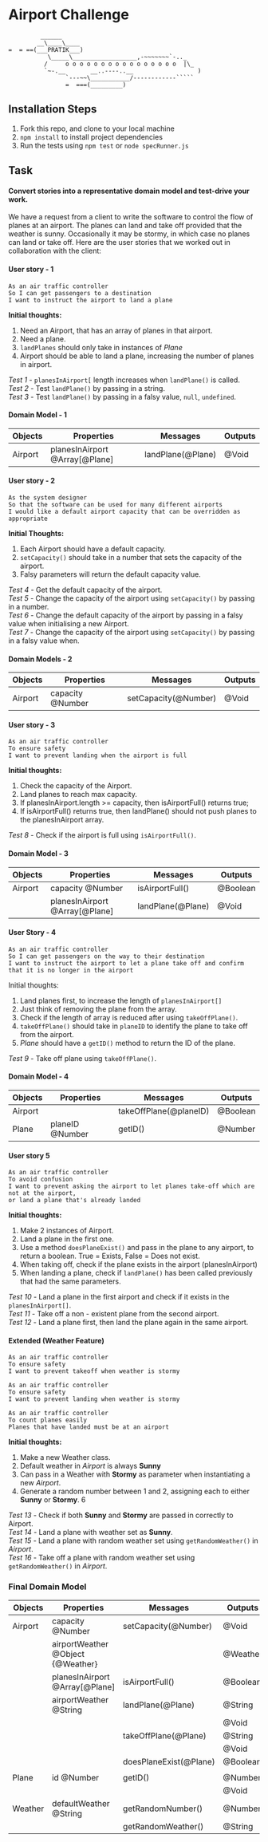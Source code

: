 # Airport Challenge

``````
         ______
        __\____\____
=  = ==(___PRATIK___)
           \_____\__________________,-~~~~~~~`-.._
          /     o o o o o o o o o o o o o o o o  |\_
          `~-.__       __..----..__                  )
                `---~~\___________/------------`````
                =  ===(_________)

``````

## Installation Steps

1. Fork this repo, and clone to your local machine
2. `npm install` to install project dependencies
3. Run the tests using `npm test` or `node specRunner.js`

## Task

#### Convert stories into a representative domain model and test-drive your work.

We have a request from a client to write the software to control the flow of planes at an airport. The planes can land and take off provided that the weather is sunny. Occasionally it may be stormy, in which case no planes can land or take off. Here are the user stories that we worked out in collaboration with the client:

#### User story - 1

```
As an air traffic controller
So I can get passengers to a destination
I want to instruct the airport to land a plane
```

**Initial thoughts:**

1. Need an Airport, that has an array of planes in that airport.
2. Need a plane.
3. `landPlanes` should only take in instances of _Plane_
4. Airport should be able to land a plane, increasing the number of planes in airport.

_Test 1_ - `planesInAirport[` length increases when `landPlane()` is called.\
_Test 2_ - Test `landPlane()` by passing in a string.\
_Test 3_ - Test `landPlane()` by passing in a falsy value, `null`, `undefined`.

#### Domain Model - 1

| Objects | Properties                     | Messages          | Outputs |
| ------- | ------------------------------ | ----------------- | ------- |
| Airport | planesInAirport @Array[@Plane] | landPlane(@Plane) | @Void   |

#### User story - 2

```
As the system designer
So that the software can be used for many different airports
I would like a default airport capacity that can be overridden as appropriate
```

**Initial Thoughts:**

1. Each Airport should have a default capacity.
2. `setCapacity()` should take in a number that sets the capacity of the airport.
3. Falsy parameters will return the default capacity value.

_Test 4_ - Get the default capacity of the airport.\
_Test 5_ - Change the capacity of the airport using `setCapacity()` by passing in a number.\
_Test 6_ - Change the default capacity of the airport by passing in a falsy value when initialising a new Airport.\
_Test 7_ - Change the capacity of the airport using `setCapacity()` by passing in a falsy value when.

#### Domain Models - 2

| Objects | Properties       | Messages             | Outputs |
| ------- | ---------------- | -------------------- | ------- |
| Airport | capacity @Number | setCapacity(@Number) | @Void   |

#### User story - 3

```
As an air traffic controller
To ensure safety
I want to prevent landing when the airport is full
```

**Initial thoughts:**

1. Check the capacity of the Airport.
2. Land planes to reach max capacity.
3. If planesInAirport.length >= capacity, then isAirportFull() returns true;
4. If isAirportFull() returns true, then landPlane() should not push planes to the planesInAirport array.

_Test 8_ - Check if the airport is full using `isAirportFull()`.

#### Domain Model - 3

| Objects | Properties                     | Messages          | Outputs  |
| ------- | ------------------------------ | ----------------- | -------- |
| Airport | capacity @Number               | isAirportFull()   | @Boolean |
|         | planesInAirport @Array[@Plane] | landPlane(@Plane) | @Void    |

#### User Story - 4

```
As an air traffic controller
So I can get passengers on the way to their destination
I want to instruct the airport to let a plane take off and confirm that it is no longer in the airport
```

Initial thoughts:

1. Land planes first, to increase the length of `planesInAirport[]`
2. Just think of removing the plane from the array.
3. Check if the length of array is reduced after using `takeOffPlane()`.
4. `takeOffPlane()` should take in `planeID` to identify the plane to take off from the airport.
5. _Plane_ should have a `getID()` method to return the ID of the plane.

_Test 9_ - Take off plane using `takeOffPlane()`.

#### Domain Model - 4

| Objects | Properties      | Messages               | Outputs  |
| ------- | --------------- | ---------------------- | -------- |
| Airport |                 | takeOffPlane(@planeID) | @Boolean |
| Plane   | planeID @Number | getID()                | @Number  |

#### User story 5

```
As an air traffic controller
To avoid confusion
I want to prevent asking the airport to let planes take-off which are not at the airport,
or land a plane that's already landed
```

**Initial thoughts:**

1. Make 2 instances of Airport.
2. Land a plane in the first one.
3. Use a method `doesPlaneExist()` and pass in the plane to any airport, to return a boolean. True = Exists, False = Does not exist.
4. When taking off, check if the plane exists in the airport (planesInAirport)
5. When landing a plane, check if `landPlane()` has been called previously that had the same parameters.

_Test 10_ - Land a plane in the first airport and check if it exists in the `planesInAirport[]`.\
_Test 11_ - Take off a non - existent plane from the second airport.\
_Test 12_ - Land a plane first, then land the plane again in the same airport.

#### Extended (Weather Feature)

```
As an air traffic controller
To ensure safety
I want to prevent takeoff when weather is stormy

As an air traffic controller
To ensure safety
I want to prevent landing when weather is stormy

As an air traffic controller
To count planes easily
Planes that have landed must be at an airport
```

**Initial thoughts:**

1. Make a new Weather class.
2. Default weather in _Airport_ is always **Sunny**
3. Can pass in a Weather with **Stormy** as parameter when instantiating a new _Airport_.
4. Generate a random number between 1 and 2, assigning each to either **Sunny** or **Stormy**.
   6

_Test 13_ - Check if both **Sunny** and **Stormy** are passed in correctly to Airport.\
_Test 14_ - Land a plane with weather set as **Sunny**.\
_Test 15_ - Land a plane with random weather set using `getRandomWeather()` in _Airport_.\
_Test 16_ - Take off a plane with random weather set using `getRandomWeather()` in _Airport_.

### Final Domain Model

| Objects | Properties                        | Messages               | Outputs  |
| ------- | --------------------------------- | ---------------------- | -------- |
| Airport | capacity @Number                  | setCapacity(@Number)   | @Void    |
|         | airportWeather @Object {@Weather} |                        | @Weather |
|         | planesInAirport @Array[@Plane]    | isAirportFull()        | @Boolean |
|         | airportWeather @String            | landPlane(@Plane)      | @String  |
|         |                                   |                        | @Void    |
|         |                                   | takeOffPlane(@Plane)   | @String  |
|         |                                   |                        | @Void    |
|         |                                   | doesPlaneExist(@Plane) | @Boolean |
|         |                                   |                        |          |
| Plane   | id @Number                        | getID()                | @Number  |
|         |                                   |                        | @Void    |
| Weather | defaultWeather @String            | getRandomNumber()      | @Number  |
|         |                                   | getRandomWeather()     | @String  |
